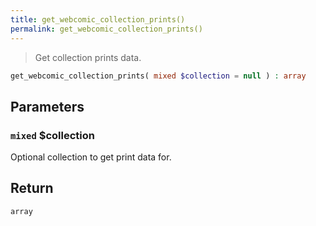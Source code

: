 ```yaml
---
title: get_webcomic_collection_prints()
permalink: get_webcomic_collection_prints()
---
```


> Get collection prints data.

```php
get_webcomic_collection_prints( mixed $collection = null ) : array
```

## Parameters

### `mixed` $collection
Optional collection to get print data for.

## Return

`array`
